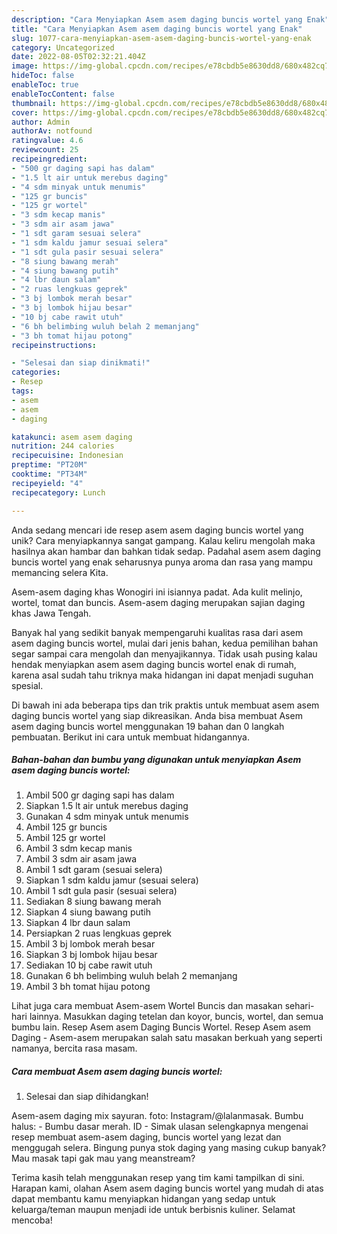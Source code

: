```yaml
---
description: "Cara Menyiapkan Asem asem daging buncis wortel yang Enak"
title: "Cara Menyiapkan Asem asem daging buncis wortel yang Enak"
slug: 1077-cara-menyiapkan-asem-asem-daging-buncis-wortel-yang-enak
category: Uncategorized
date: 2022-08-05T02:32:21.404Z
image: https://img-global.cpcdn.com/recipes/e78cbdb5e8630dd8/680x482cq70/asem-asem-daging-buncis-wortel-foto-resep-utama.jpg
hideToc: false
enableToc: true
enableTocContent: false
thumbnail: https://img-global.cpcdn.com/recipes/e78cbdb5e8630dd8/680x482cq70/asem-asem-daging-buncis-wortel-foto-resep-utama.jpg
cover: https://img-global.cpcdn.com/recipes/e78cbdb5e8630dd8/680x482cq70/asem-asem-daging-buncis-wortel-foto-resep-utama.jpg
author: Admin
authorAv: notfound
ratingvalue: 4.6
reviewcount: 25
recipeingredient:
- "500 gr daging sapi has dalam"
- "1.5 lt air untuk merebus daging"
- "4 sdm minyak untuk menumis"
- "125 gr buncis"
- "125 gr wortel"
- "3 sdm kecap manis"
- "3 sdm air asam jawa"
- "1 sdt garam sesuai selera"
- "1 sdm kaldu jamur sesuai selera"
- "1 sdt gula pasir sesuai selera"
- "8 siung bawang merah"
- "4 siung bawang putih"
- "4 lbr daun salam"
- "2 ruas lengkuas geprek"
- "3 bj lombok merah besar"
- "3 bj lombok hijau besar"
- "10 bj cabe rawit utuh"
- "6 bh belimbing wuluh belah 2 memanjang"
- "3 bh tomat hijau potong"
recipeinstructions:

- "Selesai dan siap dinikmati!"
categories:
- Resep
tags:
- asem
- asem
- daging

katakunci: asem asem daging 
nutrition: 244 calories
recipecuisine: Indonesian
preptime: "PT20M"
cooktime: "PT34M"
recipeyield: "4"
recipecategory: Lunch

---
```





Anda sedang mencari ide resep asem asem daging buncis wortel yang unik? Cara menyiapkannya sangat gampang. Kalau keliru mengolah maka hasilnya akan hambar dan bahkan tidak sedap. Padahal asem asem daging buncis wortel yang enak seharusnya punya aroma dan rasa yang mampu memancing selera Kita.





Asem-asem daging khas Wonogiri ini isiannya padat. Ada kulit melinjo, wortel, tomat dan buncis. Asem-asem daging merupakan sajian daging khas Jawa Tengah.

Banyak hal yang sedikit banyak mempengaruhi kualitas rasa dari asem asem daging buncis wortel, mulai dari jenis bahan, kedua pemilihan bahan segar sampai cara mengolah dan menyajikannya. Tidak usah pusing kalau hendak menyiapkan asem asem daging buncis wortel enak di rumah, karena asal sudah tahu triknya maka hidangan ini dapat menjadi suguhan spesial.






Di bawah ini ada beberapa tips dan trik praktis untuk membuat asem asem daging buncis wortel yang siap dikreasikan. Anda bisa membuat Asem asem daging buncis wortel menggunakan 19 bahan dan 0 langkah pembuatan. Berikut ini cara untuk membuat hidangannya.

<!--inarticleads1-->

##### Bahan-bahan dan bumbu yang digunakan untuk menyiapkan Asem asem daging buncis wortel:

1. Ambil 500 gr daging sapi has dalam
1. Siapkan 1.5 lt air untuk merebus daging
1. Gunakan 4 sdm minyak untuk menumis
1. Ambil 125 gr buncis
1. Ambil 125 gr wortel
1. Ambil 3 sdm kecap manis
1. Ambil 3 sdm air asam jawa
1. Ambil 1 sdt garam (sesuai selera)
1. Siapkan 1 sdm kaldu jamur (sesuai selera)
1. Ambil 1 sdt gula pasir (sesuai selera)
1. Sediakan 8 siung bawang merah
1. Siapkan 4 siung bawang putih
1. Siapkan 4 lbr daun salam
1. Persiapkan 2 ruas lengkuas geprek
1. Ambil 3 bj lombok merah besar
1. Siapkan 3 bj lombok hijau besar
1. Sediakan 10 bj cabe rawit utuh
1. Gunakan 6 bh belimbing wuluh belah 2 memanjang
1. Ambil 3 bh tomat hijau potong


Lihat juga cara membuat Asem-asem Wortel Buncis dan masakan sehari-hari lainnya. Masukkan daging tetelan dan koyor, buncis, wortel, dan semua bumbu lain. Resep Asem asem Daging Buncis Wortel. Resep Asem asem Daging - Asem-asem merupakan salah satu masakan berkuah yang seperti namanya, bercita rasa masam. 

<!--inarticleads2-->

##### Cara membuat Asem asem daging buncis wortel:


1. Selesai dan siap dihidangkan!

Asem-asem daging mix sayuran. foto: Instagram/@lalanmasak. Bumbu halus: - Bumbu dasar merah. ID - Simak ulasan selengkapnya mengenai resep membuat asem-asem daging, buncis wortel yang lezat dan menggugah selera. Bingung punya stok daging yang masing cukup banyak? Mau masak tapi gak mau yang meanstream? 

Terima kasih telah menggunakan resep yang tim kami tampilkan di sini. Harapan kami, olahan Asem asem daging buncis wortel yang mudah di atas dapat membantu kamu menyiapkan hidangan yang sedap untuk keluarga/teman maupun menjadi ide untuk berbisnis kuliner. Selamat mencoba!
